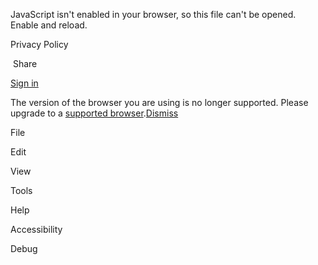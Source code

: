 JavaScript isn't enabled in your browser, so this file can't be opened. Enable and reload.

  

[](https://docs.google.com/document/?pli=1&usp=docs_web "Docs home")

Privacy Policy

 Share

[Sign in](https://accounts.google.com/ServiceLogin?service=wise&passive=1209600&osid=1&continue=https://docs.google.com/document/d/1qx4MfgdZmoX79w-B-oGms1PB356hboI1HAEfhgeY2c4/edit?pli%3D1&followup=https://docs.google.com/document/d/1qx4MfgdZmoX79w-B-oGms1PB356hboI1HAEfhgeY2c4/edit?pli%3D1&ltmpl=docs&ec=GAZAGQ)

The version of the browser you are using is no longer supported. Please upgrade to a [supported browser](https://support.google.com/docs/answer/2375082?hl=en).[Dismiss](#)

  

File

Edit

View

Tools

Help

Accessibility

Debug